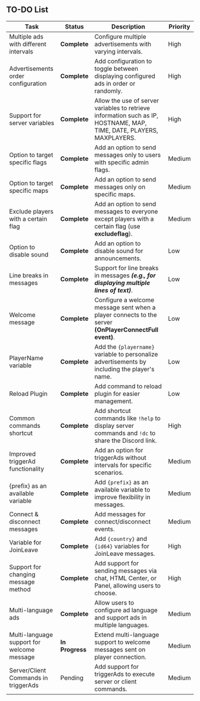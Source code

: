 ## TO-DO List
| **Task**                              | **Status**     | **Description**                                                                                     | **Priority** |
|---------------------------------------|----------------|-----------------------------------------------------------------------------------------------------|--------------|
| Multiple ads with different intervals | **Complete**   | Configure multiple advertisements with varying intervals.                                          | High         |
| Advertisements order configuration    | **Complete**   | Add configuration to toggle between displaying configured ads in order or randomly.               | High         |
| Support for server variables          | **Complete**   | Allow the use of server variables to retrieve information such as IP, HOSTNAME, MAP, TIME, DATE, PLAYERS, MAXPLAYERS. | High         |
| Option to target specific flags       | **Complete**   | Add an option to send messages only to users with specific admin flags.                            | Medium       |
| Option to target specific maps        | **Complete**   | Add an option to send messages only on specific maps.                                              | Medium       |
| Exclude players with a certain flag   | **Complete**   | Add an option to send messages to everyone except players with a certain flag (use **excludeflag**). | Medium       |
| Option to disable sound               | **Complete**   | Add an option to disable sound for announcements.                                                  | Low          |
| Line breaks in messages               | **Complete**   | Support for line breaks in messages ***(e.g., for displaying multiple lines of text)***.          | Low          |
| Welcome message                       | **Complete**   | Configure a welcome message sent when a player connects to the server **(OnPlayerConnectFull event)**. | Low         |
| PlayerName variable                   | **Complete**   | Add the `{playername}` variable to personalize advertisements by including the player's name.       | Low          |
| Reload Plugin                         | **Complete**   | Add command to reload plugin for easier management.                                                | Low          |
| Common commands shortcut              | **Complete**   | Add shortcut commands like `!help` to display server commands and `!dc` to share the Discord link.  | High         |
| Improved triggerAd functionality      | **Complete**    | Add an option for triggerAds without intervals for specific scenarios.       | Medium       |
| {prefix} as an available variable     | **Complete**    | Add `{prefix}` as an available variable to improve flexibility in messages.                        | Medium       |
| Connect & disconnect messages         | **Complete**    | Add messages for connect/disconnect events. | Medium          |
| Variable for JoinLeave         | **Complete**    | Add `{country}` and `{id64}` variables for JoinLeave messages. | High |
| Support for changing message method   | **Complete**    | Add support for sending messages via chat, HTML Center, or Panel, allowing users to choose.        | High       |
| Multi-language ads                    | **Complete**    | Allow users to configure ad language and support ads in multiple languages.                        | Medium       |
| Multi-language support for welcome message | **In Progress** | Extend multi-language support to welcome messages sent on player connection.                         | Medium       |
| Server/Client Commands in triggerAds  | Pending    | Add support for triggerAds to execute server or client commands. | Medium       |